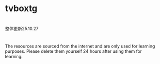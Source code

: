 # tvboxtg
#
整体更新25.10.27
# 
The resources are sourced from the internet and are only used for learning purposes. Please delete them yourself 24 hours after using them for learning.